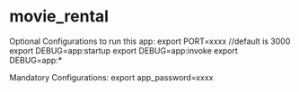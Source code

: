 # movie_rental

Optional Configurations to run this app:
export PORT=xxxx //default is 3000
export DEBUG=app:startup
export DEBUG=app:invoke
export DEBUG=app:*

Mandatory Configurations:
export app_password=xxxx
